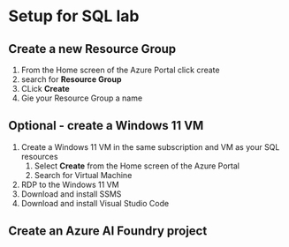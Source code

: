 # Setup for SQL lab

## Create a new Resource Group
1. From the Home screen of the Azure Portal click create
2. search for **Resource Group**
3. CLick **Create**
4. Gie your Resource Group a name

## Optional - create a Windows 11 VM 

1. Create a Windows 11 VM in the same subscription and VM as your SQL resources
   1. Select **Create** from the Home screen of the Azure Portal
   1. Search for Virtual Machine
1. RDP to the Windows 11 VM 
1. Download and install SSMS
1. Download and install Visual Studio Code

## Create an Azure AI Foundry project
